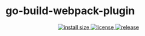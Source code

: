 # go-build-webpack-plugin

<div align="center">
  <a href="https://packagephobia.com/result?p=go-build-webpack-plugin">
    <img src="https://packagephobia.com/badge?p=go-build-webpack-plugin" alt="install size" />
  </a>
  <a href="https://github.com/raviSussol/go-build-webpack-plugin/blob/main/LICENSE">
    <img src="https://badgen.net/badge/license/MIT/yellow" alt="license" />
  </a>
  <a href="https://github.com/raviSussol/go-build-webpack-plugin/releases/tag/v1.2.0">
    <img src="https://badgen.net/github/release/raviSussol/go-build-webpack-plugin" alt="release" />
  </a>
</div>
